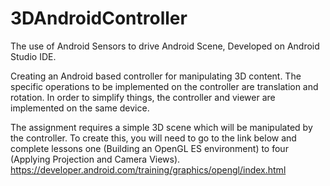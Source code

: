# 3DAndroidController
The use of Android Sensors to drive Android Scene, Developed on Android Studio IDE.

Creating an Android based controller for manipulating 3D content. The
specific operations to be implemented on the controller are translation and rotation. In order to
simplify things, the controller and viewer are implemented on the same device. 

The assignment requires a simple 3D scene which will be manipulated by the
controller. To create this, you will need to go to the link below and complete lessons one (Building
an OpenGL ES environment) to four (Applying Projection and Camera Views).
            https://developer.android.com/training/graphics/opengl/index.html

